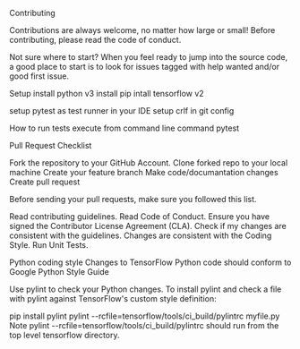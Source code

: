 Contributing

Contributions are always welcome, no matter how large or small! Before contributing, please read the code of conduct.

Not sure where to start?
When you feel ready to jump into the source code, a good place to start is to look for issues tagged with help wanted and/or good first issue.

Setup
install python v3
install pip
intall tensorflow v2

setup pytest as test runner in your IDE
setup crlf in git config


How to run tests
execute from command line command pytest

Pull Request Checklist

Fork the repository to your GitHub Account.
Clone forked repo to your local machine
Create your feature branch
Make code/documantation changes
Create pull request

Before sending your pull requests, make sure you followed this list.

Read contributing guidelines.
Read Code of Conduct.
Ensure you have signed the Contributor License Agreement (CLA).
Check if my changes are consistent with the guidelines.
Changes are consistent with the Coding Style.
Run Unit Tests.

Python coding style
Changes to TensorFlow Python code should conform to Google Python Style Guide

Use pylint to check your Python changes. To install pylint and check a file with pylint against TensorFlow's custom style definition:

pip install pylint
pylint --rcfile=tensorflow/tools/ci_build/pylintrc myfile.py
Note pylint --rcfile=tensorflow/tools/ci_build/pylintrc should run from the top level tensorflow directory.


